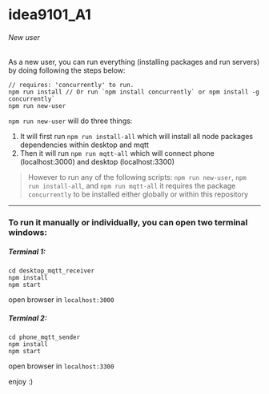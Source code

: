 # idea9101_A1

###### New user

As a new user, you can run everything (installing packages and run servers) by doing following the steps below:
```
// requires: 'concurrently' to run.
npm run install // Or run `npm install concurrently` or npm install -g concurrently`
npm run new-user
```

`npm run new-user` will do three things:
1. It will first run `npm run install-all` which will install all node packages dependencies within desktop and mqtt
2. Then it will run `npm run mqtt-all` which will connect phone (localhost:3000) and desktop (localhost:3300)

> However to run any of the following scripts: `npm run new-user`, `npm run install-all`, and `npm run mqtt-all` it requires the package `concurrently` to be installed either globally or within this repository 

---

### To run it manually or individually, you can open two terminal windows:

##### Terminal 1:
```console
cd desktop_mqtt_receiver
npm install
npm start
```

open browser in `localhost:3000`


##### Terminal 2:
```console
cd phone_mqtt_sender
npm install
npm start
```

open browser in `localhost:3300`

enjoy :)
